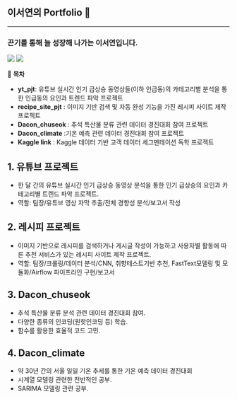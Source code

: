 ## 이서연의 Portfolio 👋
---
### 끈기를 통해 늘 성장해 나가는 이서연입니다.
<img src= "https://img.shields.io/badge/Python-3776AB?style=for-the-badge&logo=python&logoColor=white"> <img src= "https://img.shields.io/badge/MySQL-00000F?style=for-the-badge&logo=mysql&logoColor=white">

📗 **목차**
- **yt_pjt**: 유튜브 실시간 인기 급상승 동영상들(이하 인급동)의 카테고리별 분석을 통한 인급동의 요인과 트렌드 파악 프로젝트
- **recipe_site_pjt** : 이미지 기반 검색 및 자동 완성 기능을 가진 레시피 사이트 제작 프로젝트
- **Dacon_chuseok** : 추석 특산물 분류 관련 데이터 경진대회 참여 프로젝트
- **Dacon_climate** :기온 예측 관련 데이터 경진대회 참여 프로젝트
- **Kaggle link** : Kaggle 데이터 기반 고객 데이터 세그멘테이션 독학 프로젝트


## 1. 유튜브 프로젝트
* 한 달 간의 유튜브 실시간 인기 급상승 동영상 분석을 통한 인기 급상승의 요인과 카테고리별 트렌드 파악 프로젝트.
* 역할: 팀장/유튜브 영상 자막 추출/전체 경향성 분석/보고서 작성



## 2. 레시피 프로젝트
* 이미지 기반으로 레시피를 검색하거나 게시글 작성이 가능하고 사용자별 활동에 따른 추천 서비스가 있는 레시피 사이트 제작 프로젝트.
* 역할: 팀장/크롤링/데이터 분석/CNN, 취향테스트기반 추천, FastText모델링 및 모듈화/Airflow 파이프라인 구현/보고서

## 3. Dacon_chuseok
* 추석 특산물 분류 분석 관련 데이터 경진대회 참여.
* 다양한 종류의 인코딩(원핫인코딩 등) 학습.
* 함수를 활용한 효율적 코드 고민.

## 4. Dacon_climate
* 약 30년 간의 서울 일일 기온 추세를 통한 기온 예측 데이터 경진대회
* 시계열 모델링 관련한 전반적인 공부.
* SARIMA 모델링 관련 공부.
<!--
**syl0702/syl0702** is a ✨ _special_ ✨ repository because its `README.md` (this file) appears on your GitHub profile.

Here are some ideas to get you started:

- 🔭 I’m currently working on ...
- 🌱 I’m currently learning ...
- 👯 I’m looking to collaborate on ...
- 🤔 I’m looking for help with ...
- 💬 Ask me about ...
- 📫 How to reach me: ...
- 😄 Pronouns: ...
- ⚡ Fun fact: ...
-->
